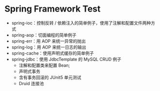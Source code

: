 # Spring Framework Test

* spring-ioc：控制反转 / 依赖注入的简单例子，使用了注解和配置文件两种方式
* spring-aop：切面编程的简单例子
* spring-err：用 AOP 来统一异常的抛出
* spring-log：用 AOP 来统一日志的输出
* spring-cache：使用声明式缓存的简单例子
* spring-jdbc：使用 JdbcTemplate 的 MySQL CRUD 例子
  * 注解和配置类来配置 Bean;
  * 声明式事务
  * 含有事务回滚的 JUnit5 单元测试
  * Druid 连接池

